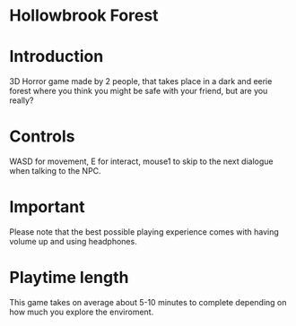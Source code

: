 # Hollowbrook Forest

# Introduction
3D Horror game made by 2 people, that takes place in a dark and eerie forest where you think you might be safe with your friend, but are you really? 

# Controls
WASD for movement, E for interact, mouse1 to skip to the next dialogue when talking to the NPC.

# Important
Please note that the best possible playing experience comes with having volume up and using headphones.

# Playtime length
This game takes on average about 5-10 minutes to complete depending on how much you explore the enviroment.
